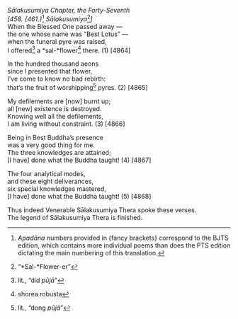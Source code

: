 *Sālakusumiya Chapter, the Forty-Seventh*  
*\[458. {461.}*[^1] *Sālakusumiya*[^2]*\]*  
When the Blessed One passed away —  
the one whose name was “Best Lotus” —  
when the funeral pyre was raised,  
I offered[^3] a *sal-*flower[^4] there. (1) \[4864\]

In the hundred thousand aeons  
since I presented that flower,  
I’ve come to know no bad rebirth:  
that’s the fruit of worshipping[^5] pyres. (2) \[4865\]

My defilements are \[now\] burnt up;  
all \[new\] existence is destroyed.  
Knowing well all the defilements,  
I am living without constraint. (3) \[4866\]

Being in Best Buddha’s presence  
was a very good thing for me.  
The three knowledges are attained;  
\[I have\] done what the Buddha taught! (4) \[4867\]

The four analytical modes,  
and these eight deliverances,  
six special knowledges mastered,  
\[I have\] done what the Buddha taught! (5) \[4868\]

Thus indeed Venerable Sālakusumiya Thera spoke these verses.  
The legend of Sālakusumiya Thera is finished.

[^1]: *Apadāna* numbers provided in {fancy brackets} correspond to the BJTS edition, which contains more individual poems than does the PTS edition dictating the main numbering of this translation.

[^2]: “*Sal-*Flower-er”

[^3]: lit., “did *pūjā*”

[^4]: shorea robusta

[^5]: lit., “dong *pūjā*”
